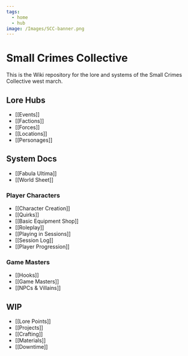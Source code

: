 ```yaml
---
tags:
  - home
  - hub
image: /Images/SCC-banner.png
---
```

# Small Crimes Collective
This is the Wiki repository for the lore and systems of the Small Crimes Collective west march.
## Lore Hubs
* [[Events]]
* [[Factions]]
* [[Forces]]
* [[Locations]]
* [[Personages]]
## System Docs
* [[Fabula Ultima]]
* [[World Sheet]]  
### Player Characters
* [[Character Creation]]
* [[Quirks]]
* [[Basic Equipment Shop]]
* [[Roleplay]]
* [[Playing in Sessions]]
* [[Session Log]]
* [[Player Progression]]
### Game Masters
* [[Hooks]]
* [[Game Masters]]
* [[NPCs & Villains]]
## WIP
* [[Lore Points]]
* [[Projects]]
* [[Crafting]]
* [[Materials]]
* [[Downtime]]